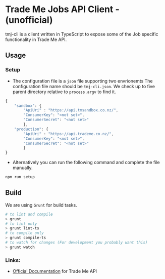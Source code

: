 # Trade Me Jobs API Client - (unofficial)

tmj-cli is a client written in TypeScript to expose some of the Job specific functionality in Trade Me API.  

## Usage

### Setup
* The configuration file is a `json` file supporting two envrionemts The configuration file name should be `tmj-cli.json`. We check up to five parent directory relative to `process.argv` to find it.
```javascript
{
    "sandbox": { 
        "ApiUri" : "https://api.tmsandbox.co.nz/", 
        "ConsumerKey": "<not set>", 
        "ConsumerSecret": "<not set>" 
        },
    "production": {
        "ApiUri" : "https://api.trademe.co.nz/", 
        "ConsumerKey": "<not set>", 
        "ConsumerSecret": "<not set>" 
        }
}
```

* Alternatively you can run the following command and complete the file manually.
```bash
npm run setup
```

## Build
We are using `Grunt` for build tasks.
```bash
# to lint and compile
> grunt
# to lint only
> grunt lint-ts
# to compile only
> grunt compile-ts
# to watch for changes (For development you probably want this)
> grunt watch
```

### Links:

 * [Official Documentation](http://developer.trademe.co.nz/) for Trade Me API
